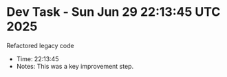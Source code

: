 # Dev Task - Sun Jun 29 22:13:45 UTC 2025
Refactored legacy code
- Time: 22:13:45
- Notes: This was a key improvement step.
